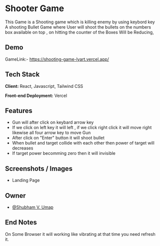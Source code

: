 

# Shooter Game

This Game is a Shooting game which is killing enemy by using keybord key
A shooting Bullet Game where User will shoot the bullets on the numbers box available
on top , on hitting the counter of the Boxes Will be Reducing,

## Demo

GameLink:- https://shooting-game-lyart.vercel.app/

## Tech Stack

**Client:** React, Javascript, Tailwind CSS

**Front-end Deployment:** Vercel

## Features

- Gun will after click on keybard arrow key 
- If we click on left key it will left , if we click right click it will move right likewise all four arrow key to move Gun
- After click on "Enter" button it will shoot bullet
- When bullet and target collide with each other then power of target will decreases
- If target power becomming zero then it will invisible

## Screenshots / Images

- Landing Page

## Owner

- [@Shubham V. Umap](https://github.com/Shubhamvumap123)


## End Notes

On Some Browser it will working like vibrating at that time you need refresh it.
